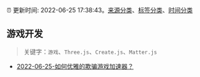 :alarm_clock: 更新时间: 2022-06-25 17:38:43。[来源分类](../README.md)、[标签分类](../TAGS.md)、[时间分类](../TIMELINE.md)

## 游戏开发


> 关键字：`游戏`、`Three.js`、`Create.js`、`Matter.js`



- [2022-06-25-如何优雅的欺骗游戏加速器？](https://www.v2ex.com/t/862209) 